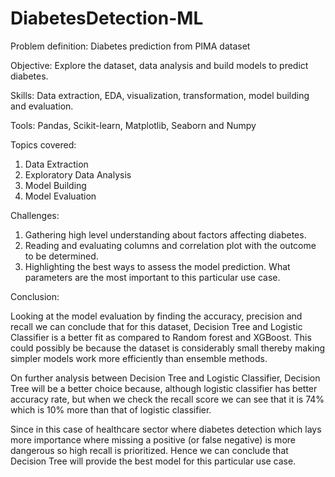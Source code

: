 # DiabetesDetection-ML

Problem definition: Diabetes prediction from PIMA dataset

Objective: Explore the dataset, data analysis and build models to predict diabetes.

Skills: Data extraction, EDA, visualization, transformation, model building and evaluation.

Tools: Pandas, Scikit-learn, Matplotlib, Seaborn and Numpy

Topics covered:
1. Data Extraction
2. Exploratory Data Analysis
3. Model Building
4. Model Evaluation

Challenges:
1. Gathering high level understanding about factors affecting diabetes.
2. Reading and evaluating columns and correlation plot with the outcome to be determined.
3. Highlighting the best ways to assess the model prediction. What parameters are the most important to this particular use case.

Conclusion:

Looking at the model evaluation by finding the accuracy, precision and recall we can conclude that for this dataset, Decision Tree and Logistic Classifier is a better fit as compared to Random forest and XGBoost. This could possibly be because the dataset is considerably small thereby making simpler models work more efficiently than ensemble methods.

On further analysis between Decision Tree and Logistic Classifier, Decision Tree will be a better choice because, although logistic classifier has better accuracy rate, but when we check the recall score we can see that it is 74% which is 10% more than that of logistic classifier. 

Since in this case of healthcare sector where diabetes detection which lays more importance where missing a positive (or false negative) is more dangerous so high recall is prioritized. Hence we can conclude that Decision Tree will provide the best model for this particular use case.

